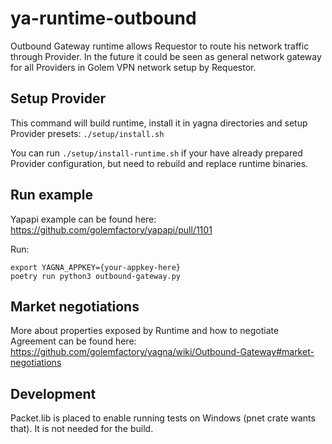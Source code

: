 # ya-runtime-outbound

Outbound Gateway runtime allows Requestor to route his network traffic through Provider.
In the future it could be seen as general network gateway for all Providers in Golem VPN network
setup by Requestor.


## Setup Provider

This command will build runtime, install it in yagna directories and setup Provider presets:
`./setup/install.sh`

You can run `./setup/install-runtime.sh` if your have already prepared Provider configuration,
but need to rebuild and replace runtime binaries.


## Run example

Yapapi example can be found here:
https://github.com/golemfactory/yapapi/pull/1101

Run:
```
export YAGNA_APPKEY={your-appkey-here}
poetry run python3 outbound-gateway.py
```

## Market negotiations

More about properties exposed by Runtime and how to negotiate Agreement can be found here: https://github.com/golemfactory/yagna/wiki/Outbound-Gateway#market-negotiations


## Development

Packet.lib is placed to enable running tests on Windows (pnet crate wants that). It is not needed for the build.

